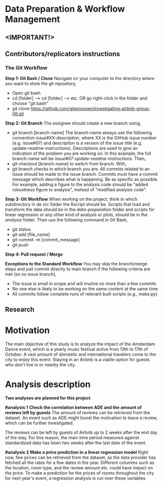 ﻿# Data Preparation & Workflow Management## <IMPORTANT!>## Contributors/replicators instructions### The Git Workflow**Step 1: Git Bash / Clone**Navigate on your computer to the directory where you want to store the git repository,- Open git bash- cd [folder] --> cd [folder] --> etc. OR go right-click in the folder and choose "git bash"- git clone https://github.com/gijsmoonen/investigating-airbnb-group-06.git**Step 2: Git Branch**The assignee should create a new branch using,- git branch [branch-name]The branch-name always use the following convention *issue#XX-description*, where XX is the GitHub issue number (e.g. issue#07) and description is a version of the issue title (e.g. update-readme-instructions). Descriptions are used to give an indication of the problem you are working on. In this example, the full branch-name will be *issue#07-update-readme-instructions*. Then,- git checkout [branch-name] to switch from branch. With,- git branchchecks in which branch you are. All commits related to an issue should be made to the issue branch. Commits must have a commit message which describes what is happening. Be as specific as possible. For example, adding a figure to the analysis code should be "added robustness figure to analysis", instead of "modified analysis code". **Step 3: Git Workflow**When working on the project, think in which subdirectory in de *src* folder the Rscript should be. Scripts that load and transform the data should be in the *data-preparation* folder and scripts for linear regression or any other kind of analysis or plots, should be in the *analysis* folder. Then use the following command in Git Bash,- git status- git add [file_name]- git commit -m [commit_message]- git push**Step 4: Pull request / Merge****Exceptions to the Standard Workflow**You may skip the branch/merge steps and just commit directly to main branch if the following criteria are met (so no issue branch), - The issue is small in scope and will involve no more than a few commits- No one else is likely to be working on the same content at the same time- All commits follow complete runs of relevant built scripts (e.g., make.py)## Research # MotivationThe main objective of this study is to analyze the impact of the Amsterdam Dance event, which is a yearly music festival active from 13th to 17th of October. A vast amount of domestic and international travelers come to the city to enjoy this event. Staying in an Airbnb is a viable option for guests who don't live in or nearby the city.# Analysis description**Two analyses are planned for this project****#analysis 1****Check the correlation between ADE and the amount of reviews left by guests**The amount of reviews can be retrieved from the dataset. An event such as ADE might boost the motivation to leave a review, which can be further investigated. The reviews can be left by guests of Airbnb up to 2 weeks after the end day of the stay. For this reason, the main time period measured against standardized data has been two weeks after the last date of the event.**#analysis 2****Make a price prediction in a linear regression model**Right now, few prices can be retrieved from the dataset, as the data provider has fetched all the rates for a few dates in the year. Different columms such as the location, room type, and the review amount etc. could have impact on the price. To make a prediction for the prices of rooms throughout the city for next year's event, a regression analysis is run over these variables. 